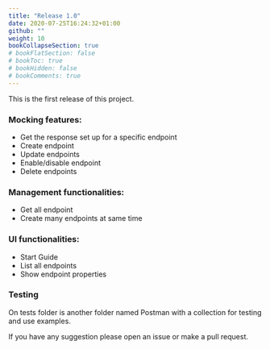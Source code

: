 ```yaml
---
title: "Release 1.0"
date: 2020-07-25T16:24:32+01:00
github: ""
weight: 10
bookCollapseSection: true
# bookFlatSection: false
# bookToc: true
# bookHidden: false
# bookComments: true
---
```


This is the first release of this project.

### Mocking features:
* Get the response set up for a specific endpoint
* Create endpoint
* Update endpoints
* Enable/disable endpoint
* Delete endpoints

### Management functionalities:
* Get all endpoint
* Create many endpoints at same time

### UI functionalities:
* Start Guide
* List all endpoints
* Show endpoint properties

### Testing
On tests folder is another folder named Postman with a collection for testing and use examples.

If you have any suggestion please open an issue or make a pull request.
